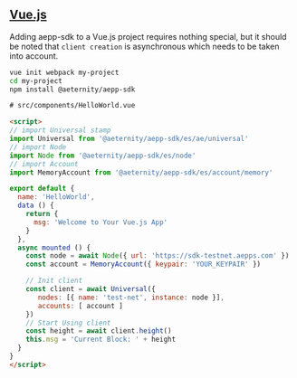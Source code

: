 ## [Vue.js]

Adding aepp-sdk to a Vue.js project requires nothing special, but it should be
noted that `client creation` is asynchronous which needs to be taken into account.

```bash
vue init webpack my-project
cd my-project
npm install @aeternity/aepp-sdk
```

```html
# src/components/HelloWorld.vue

<script>
// import Universal stamp
import Universal from '@aeternity/aepp-sdk/es/ae/universal'
// import Node
import Node from '@aeternity/aepp-sdk/es/node'
// import Account
import MemoryAccount from '@aeternity/aepp-sdk/es/account/memory'

export default {
  name: 'HelloWorld',
  data () {
    return {
      msg: 'Welcome to Your Vue.js App'
    }
  },
  async mounted () {
    const node = await Node({ url: 'https://sdk-testnet.aepps.com' })
    const account = MemoryAccount({ keypair: 'YOUR_KEYPAIR' })

    // Init client
    const client = await Universal({
       nodes: [{ name: 'test-net', instance: node }],
       accounts: [ account ]
    })
    // Start Using client
    const height = await client.height()
    this.msg = 'Current Block: ' + height
  }
}
</script>
```

[Vue.js]: https://vuejs.org/
